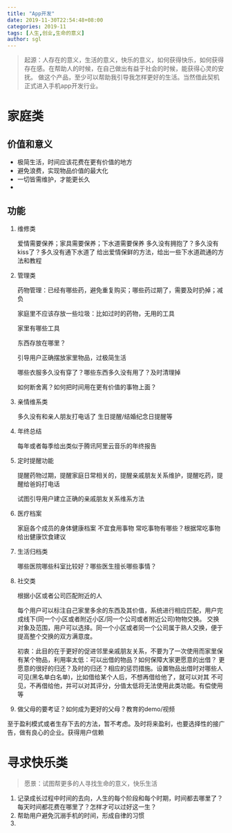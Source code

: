 ```yaml
---
title: "App开发"
date: 2019-11-30T22:54:48+08:00
categories: 2019-11
tags: [人生,创业,生命的意义]
author: sgl
---
```


> 起源：人存在的意义，生活的意义，快乐的意义，如何获得快乐，如何获得存在感。在帮助人的时候，在自己做出有益于社会的时候，能获得心灵的安抚。
> 做这个产品，至少可以帮助我引导我怎样更好的生活。当然借此契机正式进入手机app开发行业。

家庭类
===
价值和意义
---

+ 极简生活，时间应该花费在更有价值的地方
+ 避免浪费，实现物品价值的最大化
+ 一切皆需维护，才能更长久
+ 


功能
---
1. 维修类
    
    爱情需要保养；家具需要保养；下水道需要保养
    多久没有拥抱了？多久没有kiss了？多久没有通下水道了
    给出爱情保鲜的方法，给出一些下水道疏通的方法和教程

2. 管理类

    药物管理：已经有哪些药，避免重复购买；哪些药过期了，需要及时扔掉；减负
    
    家庭里不应该存放一些垃圾：比如过时的药物，无用的工具
    
    家里有哪些工具
    
    东西存放在哪里？
    
    引导用户正确摆放家里物品，过极简生活
    
    哪些衣服多久没有穿了？哪些东西多久没有用了？及时清理掉
    
    如何断舍离？如何把时间用在更有价值的事物上面？
    
    
   
3. 亲情维系类

    多久没有和亲人朋友打电话了
    生日提醒/结婚纪念日提醒等
    
4. 年终总结

    每年或者每季给出类似于腾讯阿里云音乐的年终报告            


5. 定时提醒功能

    提醒药物过期，提醒家庭日常相关的，提醒亲戚朋友关系维护，提醒吃药，提醒给爸妈打电话
    
    试图引导用户建立正确的亲戚朋友关系维系方法

6. 医疗档案

    家庭各个成员的身体健康档案
    不宜食用事物
    常吃事物有哪些？根据常吃事物给出健康饮食建议
    
7. 生活归档类

    哪些医院哪些科室比较好？哪些医生擅长哪些事情？

7. 社交类

    根据小区或者公司匹配附近的人
    
    每个用户可以标注自己家里多余的东西及其价值，系统进行相应匹配，用户完成线下(同一个小区或者附近小区/同一个公司或者附近公司)物物交换。
    交换对象及范围，用户可以选择。同一个小区或者同一个公司属于熟人交换，便于提高整个交换的双方满意度。
    
    初衷：此目的在于更好的促进邻里亲戚朋友关系，不要为了一次使用而家里保有某个物品，利用率太低：可以出借的物品？如何保障大家更愿意的出借？
    更愿意的很好的归还？及时的归还？相应的惩罚措施。设置物品出借时对哪些人可见(黑名单白名单)，比如借给某个人后，不想再借给他了，就可以对其
    不可见，不再借给他，并可以对其评分，分值太低将无法使用此类功能。有偿使用等
8. 做父母的要考证？如何成为更好的父母？教育的demo/视频    

至于盈利模式或者生存下去的方法，暂不考虑。及时将来盈利，也要选择性的接广告，做有良心的企业。获得用户信赖    

寻求快乐类
===

> 愿景：试图帮更多的人寻找生命的意义，快乐生活

1. 记录成长过程中时间的去向，人生的每个阶段和每个时期，时间都去哪里了？每天时间都花费在哪里了？怎样才可以过好这一生？
2. 帮助用户避免沉溺手机的时间，形成自律的习惯
3. 